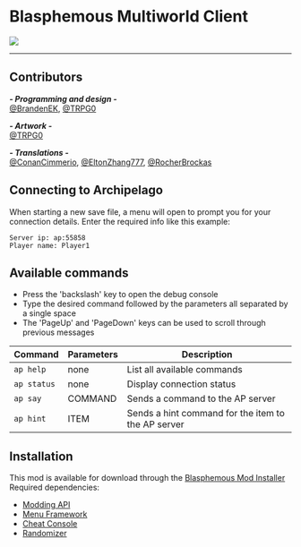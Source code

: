 # Blasphemous Multiworld Client

<img src="https://img.shields.io/github/downloads/BrandenEK/Blasphemous.Randomizer.Multiworld/total?color=39B7C6&style=for-the-badge">

---

## Contributors

***- Programming and design -*** <br>
[@BrandenEK](https://github.com/BrandenEK), [@TRPG0](https://github.com/TRPG0)

***- Artwork -*** <br>
[@TRPG0](https://github.com/TRPG0)

***- Translations -*** <br>
[@ConanCimmerio](https://github.com/ConanCimmerio), [@EltonZhang777](https://github.com/EltonZhang777), [@RocherBrockas](https://github.com/RocherBrockas)

## Connecting to Archipelago
When starting a new save file, a menu will open to prompt you for your connection details.  Enter the required info like this example:
```
Server ip: ap:55858
Player name: Player1
```

## Available commands
- Press the 'backslash' key to open the debug console
- Type the desired command followed by the parameters all separated by a single space
- The 'PageUp' and 'PageDown' keys can be used to scroll through previous messages

| Command | Parameters | Description |
| ------- | ----------- | ------- |
| `ap help` | none | List all available commands |
| `ap status` | none | Display connection status |
| `ap say` | COMMAND | Sends a command to the AP server |
| `ap hint` | ITEM | Sends a hint command for the item to the AP server |

## Installation
This mod is available for download through the [Blasphemous Mod Installer](https://github.com/BrandenEK/Blasphemous.Modding.Installer) <br>
Required dependencies:
- [Modding API](https://github.com/BrandenEK/Blasphemous.ModdingAPI)
- [Menu Framework](https://github.com/BrandenEK/Blasphemous.Framework.Menus)
- [Cheat Console](https://github.com/BrandenEK/Blasphemous.CheatConsole)
- [Randomizer](https://github.com/BrandenEK/Blasphemous.Randomizer)
